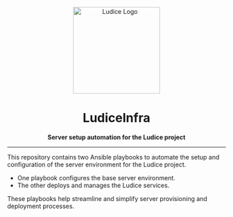 <p align="center">
  <img src="https://ludice.app/logo.png" alt="Ludice Logo" width="200" />
</p>

<h1 align="center">LudiceInfra</h1>
<p align="center"><strong>Server setup automation for the Ludice project</strong></p>

---

This repository contains two Ansible playbooks to automate the setup and configuration of the server environment for the Ludice project.

- One playbook configures the base server environment.
- The other deploys and manages the Ludice services.

These playbooks help streamline and simplify server provisioning and deployment processes.
